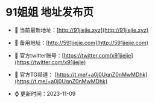 
# **91姐姐**  地址发布页

- 👋 当前最新地址：[http://91jiejie.xyz](http://91jiejie.xyz)

- 👀 备用地址：[http://591jiejie.com](http://591jiejie.com)
  
- 🌱 官方twitter账号：[https://twitter.com/x91jiejie](https://twitter.com/x91jiejie)
  
- 💞️ 官方TG频道： [https://t.me/+a0j0UqnZ0nMwMDhk](https://t.me/+a0j0UqnZ0nMwMDhk)

- ⌚️ 更新时间：2023-11-09


<!---
91jiejie/91jiejie is a ✨ special ✨ repository because its `README.md` (this file) appears on your GitHub profile.
You can click the Preview link to take a look at your changes.
--->
